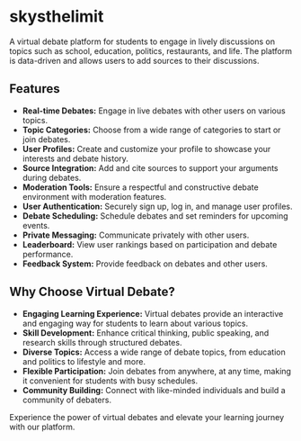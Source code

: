 # skysthelimit
A virtual debate platform for students to engage in lively discussions on topics such as school, education, politics, restaurants, and life. The platform is data-driven and allows users to add sources to their discussions.

## Features

- **Real-time Debates:** Engage in live debates with other users on various topics.
- **Topic Categories:** Choose from a wide range of categories to start or join debates.
- **User Profiles:** Create and customize your profile to showcase your interests and debate history.
- **Source Integration:** Add and cite sources to support your arguments during debates.
- **Moderation Tools:** Ensure a respectful and constructive debate environment with moderation features.
- **User Authentication:** Securely sign up, log in, and manage user profiles.
- **Debate Scheduling:** Schedule debates and set reminders for upcoming events.
- **Private Messaging:** Communicate privately with other users.
- **Leaderboard:** View user rankings based on participation and debate performance.
- **Feedback System:** Provide feedback on debates and other users.

## Why Choose Virtual Debate?

- **Engaging Learning Experience:** Virtual debates provide an interactive and engaging way for students to learn about various topics.
- **Skill Development:** Enhance critical thinking, public speaking, and research skills through structured debates.
- **Diverse Topics:** Access a wide range of debate topics, from education and politics to lifestyle and more.
- **Flexible Participation:** Join debates from anywhere, at any time, making it convenient for students with busy schedules.
- **Community Building:** Connect with like-minded individuals and build a community of debaters.

Experience the power of virtual debates and elevate your learning journey with our platform.

